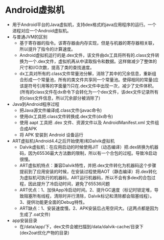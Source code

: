# Android虚拟机
- 用于Android平台的Java虚拟机，支持dex格式的java应用程序的运行。一个进程对应一个Android虚拟机。
- 与普通JVM的区别
    - 基于寄存器的指令。该寄存器由内存实现，但是与机器的寄存器相关联，所以提升了指令的计算速度。
    - Android虚拟机运行的是.dex文件，该文件由dx工具将所有的.class文件转换为一个.dex文件，虚拟机再从中读取指令和数据。这样做减少了整体的尺寸和I/O次数，提高了类的查找速度。
    - dx工具对所有的.class文件常量池分解，消除了其中的冗余信息，重新组合形成一个常量池，所有的类文件共享同一个常量池。使得相同的常量(应该是符号引用等的字面量?)只在.dex文件中出现一次，减少了文件体积。(所有的class文件在dx命令下会转化为一个dex文件，该dex文件记录所有的class文件信息，所以冗余部分被消除了)
- Java到Android程序过程
    - 把Java源文件编译成.class文件(javac命令)
    - 使用dx工具把.class文件转换成.dex文件(dx命令)
    - 使用 aapt 工具把 .dex 文件、资源文件以及 AndroidManifest.xml 文件组合成APK
    - 将 APK 安装到 Android 设备运行
- ART虚拟机(Android4.4之后开始使用)和Dalvik虚拟机
    - Dalvik虚拟机：在应用启动的时候使用JIT（动态编译）把.dex转换为机器码，因为65536最大方法数的限制，所以有一个合包的过程。导致冷启动很慢。
    - ART虚拟机特点：兼容Dalvik特性，并把.dex文件转化为机器码这个步骤提前到了应用安装的时候，在安装过程使用AOT（静态编译）将.dex转化为虚拟机可执行的机器码，ART运行机器码，所以不会有多dex的合包过程，因此提升了冷启动时间，避免了65536问题
    - ART优点：1、加快App冷启动时间。2、提升GC速度（标记时锁定堆，导致阻塞所有线程，清除时并行清除，Dalvik标记和清除都会阻塞线程）。3、提供功能更全面的Debug特性。
    - ART缺点：1、安装速度慢。2、APK安装后占用空间大。(这两点都是因为生成了.oat文件)
- app安装目录
    - 在/data/app/下，dex文件会被扫描到/data/dalvik-cache/目录下(dex2oat优化产物的目录)
